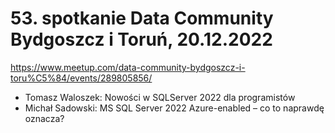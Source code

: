 ﻿# 53. spotkanie Data Community Bydgoszcz i Toruń, 20.12.2022

https://www.meetup.com/data-community-bydgoszcz-i-toru%C5%84/events/289805856/


- Tomasz Waloszek: Nowości w SQLServer 2022 dla programistów
- Michał Sadowski: MS SQL Server 2022 Azure-enabled – co to naprawdę oznacza?